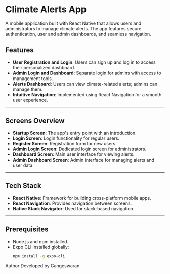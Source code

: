 # Climate Alerts App

A mobile application built with React Native that allows users and administrators to manage climate alerts. The app features secure authentication, user and admin dashboards, and seamless navigation.

## Features

- **User Registration and Login**: Users can sign up and log in to access their personalized dashboard.
- **Admin Login and Dashboard**: Separate login for admins with access to management tools.
- **Alerts Dashboard**: Users can view climate-related alerts; admins can manage them.
- **Intuitive Navigation**: Implemented using React Navigation for a smooth user experience.

---

## Screens Overview

- **Startup Screen**: The app's entry point with an introduction.
- **Login Screen**: Login functionality for regular users.
- **Register Screen**: Registration form for new users.
- **Admin Login Screen**: Dedicated login screen for administrators.
- **Dashboard Screen**: Main user interface for viewing alerts.
- **Admin Dashboard Screen**: Admin interface for managing alerts and user data.

---

## Tech Stack

- **React Native**: Framework for building cross-platform mobile apps.
- **React Navigation**: Provides navigation between screens.
- **Native Stack Navigator**: Used for stack-based navigation.

---

## Prerequisites

- Node.js and npm installed.
- Expo CLI installed globally:
  ```bash
  npm install -g expo-cli


Author
Developed by Gangeswaran.
